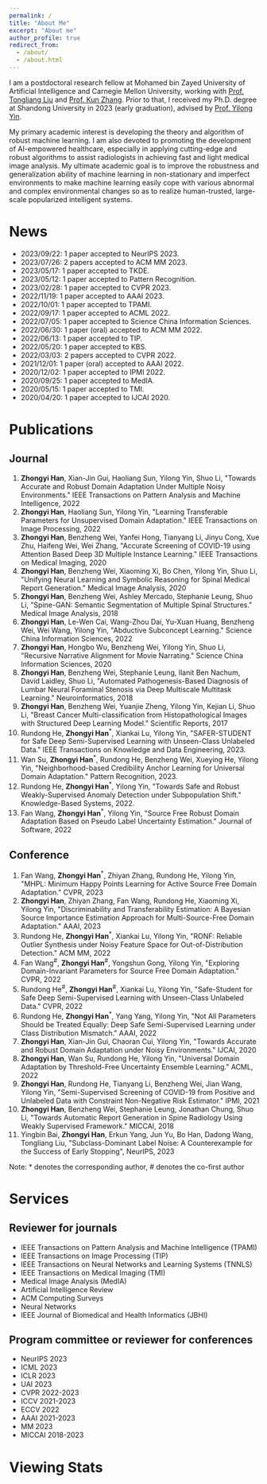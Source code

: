 ```yaml
---
permalink: /
title: "About Me"
excerpt: "About me"
author_profile: true
redirect_from: 
  - /about/
  - /about.html
---
```

I am a postdoctoral research fellow at Mohamed bin Zayed University of Artificial Intelligence and Carnegie Mellon University, working with [Prof. Tongliang Liu](https://tongliang-liu.github.io/) and [Prof. Kun Zhang](https://www.andrew.cmu.edu/user/kunz1/). Prior to that, I received my Ph.D. degree at Shandong University in 2023 (early graduation), advised by [Prof. Yilong Yin](http://faculty.sdu.edu.cn/ylyin).

My primary academic interest is developing the theory and algorithm of robust machine learning. I am also devoted to promoting the development of AI-empowered healthcare, especially in applying cutting-edge and robust algorithms to assist radiologists in achieving fast and light medical image analysis. My ultimate academic goal is to improve the robustness and generalization ability of machine learning in non-stationary and imperfect environments to make machine learning easily cope with various abnormal and complex environmental changes so as to realize human-trusted, large-scale popularized intelligent systems.

# News
- 2023/09/22: 1 paper accepted to NeurIPS 2023.
- 2023/07/26: 2 papers accepted to ACM MM 2023.
- 2023/05/17: 1 paper accepted to TKDE.
- 2023/05/12: 1 paper accepted to Pattern Recognition.
- 2023/02/28: 1 paper accepted to CVPR 2023.
- 2022/11/19: 1 paper accepted to AAAI 2023.
- 2022/10/01: 1 paper accepted to TPAMI.
- 2022/09/17: 1 paper accepted to ACML 2022.
- 2022/07/05: 1 paper accepted to Science China Information Sciences.
- 2022/06/30: 1 paper (oral) accepted to ACM MM 2022.
- 2022/06/13: 1 paper accepted to TIP.
- 2022/05/20: 1 paper accepted to KBS.
- 2022/03/03: 2 papers accepted to CVPR 2022.
- 2021/12/01: 1 paper (oral) accepted to AAAI 2022.
- 2020/12/02: 1 paper accepted to IPMI 2022.
- 2020/09/25: 1 paper accepted to MedIA.
- 2020/05/15: 1 paper accepted to TMI.
- 2020/04/20: 1 paper accepted to IJCAI 2020.


# Publications

## Journal
1.	**Zhongyi Han**, Xian-Jin Gui, Haoliang Sun, Yilong Yin, Shuo Li, "Towards Accurate and Robust Domain Adaptation Under Multiple Noisy Environments." IEEE Transactions on Pattern Analysis and Machine Intelligence, 2022
2.	**Zhongyi Han**, Haoliang Sun, Yilong Yin, "Learning Transferable Parameters for Unsupervised Domain Adaptation." IEEE Transactions on Image Processing, 2022
3.	**Zhongyi Han**, Benzheng Wei, Yanfei Hong, Tianyang Li, Jinyu Cong, Xue Zhu, Haifeng Wei, Wei Zhang, "Accurate Screening of COVID-19 using Attention Based Deep 3D Multiple Instance Learning." IEEE Transactions on Medical Imaging, 2020
4.	**Zhongyi Han**, Benzheng Wei, Xiaoming Xi, Bo Chen, Yilong Yin, Shuo Li, "Unifying Neural Learning and Symbolic Reasoning for Spinal Medical Report Generation." Medical Image Analysis, 2020
5.	**Zhongyi Han**, Benzheng Wei, Ashley Mercado, Stephanie Leung, Shuo Li, "Spine-GAN: Semantic Segmentation of Multiple Spinal Structures." Medical Image Analysis, 2018
6.	**Zhongyi Han**, Le-Wen Cai, Wang-Zhou Dai, Yu-Xuan Huang, Benzheng Wei, Wei Wang, Yilong Yin, "Abductive Subconcept Learning." Science China Information Sciences, 2022
7.	**Zhongyi Han**, Hongbo Wu, Benzheng Wei, Yilong Yin, Shuo Li, "Recursive Narrative Alignment for Movie Narrating." Science China Information Sciences, 2020
8.	**Zhongyi Han**, Benzheng Wei, Stephanie Leung, Ilanit Ben Nachum, David Laidley, Shuo Li, "Automated Pathogenesis-Based Diagnosis of Lumbar Neural Foraminal Stenosis via Deep Multiscale Multitask Learning." Neuroinformatics, 2018
9.	**Zhongyi Han**, Benzheng Wei, Yuanjie Zheng, Yilong Yin, Kejian Li, Shuo Li, "Breast Cancer Multi-classification from Histopathological Images with Structured Deep Learning Model." Scientific Reports, 2017
10.	Rundong He, **Zhongyi Han**<sup>*</sup>, Xiankai Lu, Yilong Yin, "SAFER-STUDENT for Safe Deep Semi-Supervised Learning with Unseen-Class Unlabeled Data." IEEE Transactions on Knowledge and Data Engineering, 2023.
11.	Wan Su, **Zhongyi Han**<sup>*</sup>, Rundong He, Benzheng Wei, Xueying He, Yilong Yin, "Neighborhood-based Credibility Anchor Learning for Universal Domain Adaptation." Pattern Recognition, 2023.
12.	Rundong He, **Zhongyi Han**<sup>*</sup>, Yilong Yin, "Towards Safe and Robust Weakly-Supervised Anomaly Detection under Subpopulation Shift." Knowledge-Based Systems, 2022.
13.	Fan Wang, **Zhongyi Han**<sup>*</sup>, Yilong Yin, "Source Free Robust Domain Adaptation Based on Pseudo Label Uncertainty Estimation." Journal of Software, 2022

## Conference
1.  Fan Wang, **Zhongyi Han**<sup>*</sup>, Zhiyan Zhang, Rundong He, Yilong Yin, "MHPL: Minimum Happy Points Learning for Active Source Free Domain Adaptation." CVPR, 2023
2.  **Zhongyi Han**, Zhiyan Zhang, Fan Wang, Rundong He, Xiaoming Xi, Yilong Yin, "Discriminability and Transferability Estimation: A Bayesian Source Importance Estimation Approach for Multi-Source-Free Domain Adaptation." AAAI, 2023
3. Rundong He, **Zhongyi Han**<sup>*</sup>, Xiankai Lu, Yilong Yin, "RONF: Reliable Outlier Synthesis under Noisy Feature Space for Out-of-Distribution Detection." ACM MM, 2022
4. Fan Wang<sup>#</sup>, **Zhongyi Han**<sup>#</sup>, Yongshun Gong, Yilong Yin, "Exploring Domain-Invariant Parameters for Source Free Domain Adaptation." CVPR, 2022
5. Rundong He<sup>#</sup>, **Zhongyi Han**<sup>#</sup>, Xiankai Lu, Yilong Yin, "Safe-Student for Safe Deep Semi-Supervised Learning with Unseen-Class Unlabeled Data." CVPR, 2022
6. Rundong He, **Zhongyi Han**<sup>*</sup>, Yang Yang, Yilong Yin, "Not All Parameters Should be Treated Equally: Deep Safe Semi-Supervised Learning under Class Distribution Mismatch." AAAI, 2022
7. **Zhongyi Han**, Xian-Jin Gui, Chaoran Cui, Yilong Yin, "Towards Accurate and Robust Domain Adaptation under Noisy Environments." IJCAI, 2020
8. **Zhongyi Han**, Wan Su, Rundong He, Yilong Yin, "Universal Domain Adaptation by Threshold-Free Uncertainty Ensemble Learning." ACML, 2022
9. **Zhongyi Han**, Rundong He, Tianyang Li, Benzheng Wei, Jian Wang, Yilong Yin, "Semi-Supervised Screening of COVID-19 from Positive and Unlabeled Data with Constraint Non-Negative Risk Estimator." IPMI, 2021
10. **Zhongyi Han**, Benzheng Wei, Stephanie Leung, Jonathan Chung, Shuo Li, "Towards Automatic Report Generation in Spine Radiology Using Weakly Supervised Framework." MICCAI, 2018
11. Yingbin Bai, **Zhongyi Han**, Erkun Yang, Jun Yu, Bo Han, Dadong Wang, Tongliang Liu, "Subclass-Dominant Label Noise: A Counterexample for the Success of Early Stopping", NeurIPS, 2023

Note: * denotes the corresponding author, # denotes the co-first author


# Services
## Reviewer for journals
-	IEEE Transactions on Pattern Analysis and Machine Intelligence (TPAMI)
-	IEEE Transactions on Image Processing (TIP)
-	IEEE Transactions on Neural Networks and Learning Systems (TNNLS)
-	IEEE Transactions on Medical Imaging (TMI)
-	Medical Image Analysis (MedIA)
-	Artificial Intelligence Review
-	ACM Computing Surveys
-	Neural Networks
-	IEEE Journal of Biomedical and Health Informatics (JBHI)

## Program committee or reviewer for conferences
-	NeurIPS 2023
-	ICML 2023
-	ICLR 2023
-	UAI 2023
-	CVPR 2022-2023
-	ICCV 2021-2023
-	ECCV 2022
-	AAAI 2021-2023
-	MM 2023
-	MICCAI 2018-2023

Viewing Stats
======

<!-- <div style='width:350px;height:350px;margin:0 auto'>
    <script type="text/javascript" id="clustrmaps" src="//clustrmaps.com/map_v2.js?d=4HIu0QzaVjxZ6lANkwG5E12bXki5oB6rfb-tI4vEPyQ&cl=ffffff&w=a"></script>
</div> -->

<script type='text/javascript' id='clustrmaps' src='//cdn.clustrmaps.com/map_v2.js?cl=0e1633&w=500&t=tt&d=4HIu0QzaVjxZ6lANkwG5E12bXki5oB6rfb-tI4vEPyQ&co=0b4975&ct=cdd4d9&cmo=3acc3a&cmn=ff5353'></script>

<!-- Motto
======

$\color{Brown}{\texttt{Never Underestimate Your Power to Change Yourself!}}$ -->
